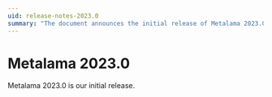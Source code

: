 ```yaml
---
uid: release-notes-2023.0
summary: "The document announces the initial release of Metalama 2023.0."
---
```


# Metalama 2023.0

Metalama 2023.0 is our initial release.
